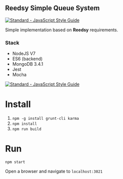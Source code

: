 ## Reedsy Simple Queue System

[![Standard - JavaScript Style Guide](https://img.shields.io/badge/code%20style-standard-brightgreen.svg)](http://standardjs.com/)

Simple implementation based on **Reedsy** requirements.

### Stack
- NodeJS V7
- ES6 (backend)
- MongoDB 3.4.1
- Jest
- Mocha

[![Standard - JavaScript Style Guide](https://cdn.rawgit.com/feross/standard/master/badge.svg)](https://github.com/feross/standard)

# Install

1. `npm -g install grunt-cli karma`
2. `npm install`
2. `npm run build`

# Run

`npm start`

Open a browser and navigate to `localhost:3021`
